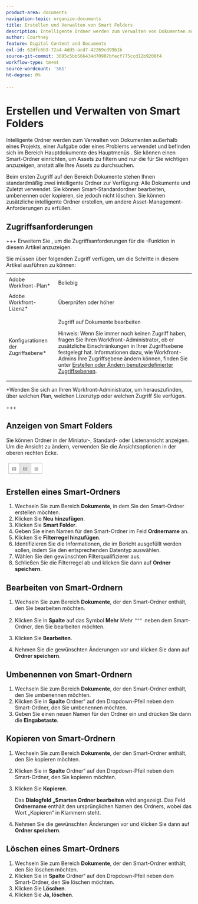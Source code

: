 ```yaml
---
product-area: documents
navigation-topic: organize-documents
title: Erstellen und Verwalten von Smart Folders
description: Intelligente Ordner werden zum Verwalten von Dokumenten außerhalb eines Projekts, einer Aufgabe oder eines Problems verwendet und befinden sich im Bereich Hauptdokumente des Hauptmenüs . Sie können einen Smart-Ordner einrichten, um Assets zu filtern und nur die für Sie wichtigen anzuzeigen, anstatt alle Ihre Assets zu durchsuchen.
author: Courtney
feature: Digital Content and Documents
exl-id: 62dfc6b9-72a4-4dd5-acd7-42269cd99b1b
source-git-commit: 3695c5bb566434d70907bfecf775ccd12b9208f4
workflow-type: tm+mt
source-wordcount: '561'
ht-degree: 0%

---
```


# Erstellen und Verwalten von Smart Folders

Intelligente Ordner werden zum Verwalten von Dokumenten außerhalb eines Projekts, einer Aufgabe oder eines Problems verwendet und befinden sich im Bereich Hauptdokumente des Hauptmenüs . Sie können einen Smart-Ordner einrichten, um Assets zu filtern und nur die für Sie wichtigen anzuzeigen, anstatt alle Ihre Assets zu durchsuchen.

Beim ersten Zugriff auf den Bereich Dokumente stehen Ihnen standardmäßig zwei intelligente Ordner zur Verfügung: Alle Dokumente und Zuletzt verwendet. Sie können Smart-Standardordner bearbeiten, umbenennen oder kopieren, sie jedoch nicht löschen. Sie können zusätzliche intelligente Ordner erstellen, um andere Asset-Management-Anforderungen zu erfüllen.

## Zugriffsanforderungen

+++ Erweitern Sie , um die Zugriffsanforderungen für die -Funktion in diesem Artikel anzuzeigen.

Sie müssen über folgenden Zugriff verfügen, um die Schritte in diesem Artikel ausführen zu können:

<table style="table-layout:auto"> 
 <col> 
 <col> 
 <tbody> 
  <tr> 
   <td role="rowheader">Adobe Workfront-Plan*</td> 
   <td> <p>Beliebig</p> </td> 
  </tr> 
  <tr> 
   <td role="rowheader">Adobe Workfront-Lizenz*</td> 
   <td> <p>Überprüfen oder höher</p> </td> 
  </tr> 
  <tr> 
   <td role="rowheader">Konfigurationen der Zugriffsebene*</td> 
   <td> <p>Zugriff auf Dokumente bearbeiten</p> <p>Hinweis: Wenn Sie immer noch keinen Zugriff haben, fragen Sie Ihren Workfront-Administrator, ob er zusätzliche Einschränkungen in Ihrer Zugriffsebene festgelegt hat. Informationen dazu, wie Workfront-Admins Ihre Zugriffsebene ändern können, finden Sie unter <a href="../../administration-and-setup/add-users/configure-and-grant-access/create-modify-access-levels.md" class="MCXref xref">Erstellen oder Ändern benutzerdefinierter Zugriffsebenen</a>.</p> </td> 
  </tr> 
 </tbody> 
</table>

&#42;Wenden Sie sich an Ihren Workfront-Administrator, um herauszufinden, über welchen Plan, welchen Lizenztyp oder welchen Zugriff Sie verfügen.

+++

## Anzeigen von Smart Folders 

Sie können Ordner in der Miniatur-, Standard- oder Listenansicht anzeigen. Um die Ansicht zu ändern, verwenden Sie die Ansichtsoptionen in der oberen rechten Ecke.

![Smart-Ordner bearbeiten](assets/screenshot-2016-07-07-12.46.54.png)

## Erstellen eines Smart-Ordners 

1. Wechseln Sie zum Bereich **Dokumente**, in dem Sie den Smart-Ordner erstellen möchten.
1. Klicken Sie **Neu hinzufügen**.
1. Klicken Sie **Smart Folder**.
1. Geben Sie einen Namen für den Smart-Ordner im Feld **Ordnername** an.
1. Klicken Sie **Filterregel hinzufügen**.
1. Identifizieren Sie die Informationen, die im Bericht ausgefüllt werden sollen, indem Sie den entsprechenden Datentyp auswählen.
1. Wählen Sie den gewünschten Filterqualifizierer aus. 
1. Schließen Sie die Filterregel ab und klicken Sie dann auf **Ordner speichern**.

## Bearbeiten von Smart-Ordnern 

1. Wechseln Sie zum Bereich **Dokumente**, der den Smart-Ordner enthält, den Sie bearbeiten möchten.
1. Klicken Sie in **Spalte** auf das Symbol **Mehr** Mehr![Menü ](assets/more-icon.png) neben dem Smart-Ordner, den Sie bearbeiten möchten.
1. Klicken Sie **Bearbeiten**.

1. Nehmen Sie die gewünschten Änderungen vor und klicken Sie dann auf **Ordner speichern**.

## Umbenennen von Smart-Ordnern 

1. Wechseln Sie zum Bereich **Dokumente**, der den Smart-Ordner enthält, den Sie umbenennen möchten.
1. Klicken Sie in **Spalte** Ordner“ auf den Dropdown-Pfeil neben dem Smart-Ordner, den Sie umbenennen möchten.
1. Geben Sie einen neuen Namen für den Ordner ein und drücken Sie dann die **Eingabetaste**.

## Kopieren von Smart-Ordnern

1. Wechseln Sie zum Bereich **Dokumente**, der den Smart-Ordner enthält, den Sie kopieren möchten.
1. Klicken Sie in **Spalte** Ordner“ auf den Dropdown-Pfeil neben dem Smart-Ordner, den Sie kopieren möchten.
1. Klicken Sie **Kopieren**.

   Das **Dialogfeld „Smarten Ordner bearbeiten** wird angezeigt. Das Feld **Ordnername** enthält den ursprünglichen Namen des Ordners, wobei das Wort „Kopieren“ in Klammern steht.

1. Nehmen Sie die gewünschten Änderungen vor und klicken Sie dann auf **Ordner speichern**.

## Löschen eines Smart-Ordners

1. Wechseln Sie zum Bereich **Dokumente**, der den Smart-Ordner enthält, den Sie löschen möchten.
1. Klicken Sie in **Spalte** Ordner“ auf den Dropdown-Pfeil neben dem Smart-Ordner, den Sie löschen möchten.
1. Klicken Sie **Löschen**.
1. Klicken Sie **Ja, löschen**.
